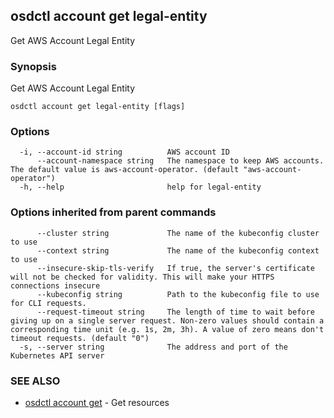 ## osdctl account get legal-entity

Get AWS Account Legal Entity

### Synopsis

Get AWS Account Legal Entity

```
osdctl account get legal-entity [flags]
```

### Options

```
  -i, --account-id string          AWS account ID
      --account-namespace string   The namespace to keep AWS accounts. The default value is aws-account-operator. (default "aws-account-operator")
  -h, --help                       help for legal-entity
```

### Options inherited from parent commands

```
      --cluster string             The name of the kubeconfig cluster to use
      --context string             The name of the kubeconfig context to use
      --insecure-skip-tls-verify   If true, the server's certificate will not be checked for validity. This will make your HTTPS connections insecure
      --kubeconfig string          Path to the kubeconfig file to use for CLI requests.
      --request-timeout string     The length of time to wait before giving up on a single server request. Non-zero values should contain a corresponding time unit (e.g. 1s, 2m, 3h). A value of zero means don't timeout requests. (default "0")
  -s, --server string              The address and port of the Kubernetes API server
```

### SEE ALSO

* [osdctl account get](osdctl_account_get.md)	 - Get resources


